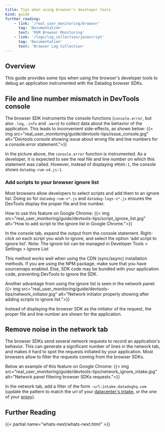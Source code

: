```yaml
---
title: Tips when using browser's developer tools
kind: guide
further_reading:
    - link: '/real_user_monitoring/browser'
      tag: 'Documentation'
      text: 'RUM Browser Monitoring'
    - link: '/logs/log_collection/javascript'
      tag: 'Documentation'
      text: 'Browser Log Collection'
---
```


## Overview

This guide provides some tips when using the browser's developer tools to debug an application instrumented with the Datadog browser SDKs.

## File and line number mismatch in DevTools console

The browser SDK instruments the console functions (`console.error`, but also `.log`, `.info` and `.warn`) to collect data about the behavior of the application.
This leads to inconvenient side-effects, as shown below:
{{< img src="real_user_monitoring/guide/devtools-tips/issue_console.jpg" alt="Devtools console showing issue about wrong file and line numbers for a console.error statement.">}}

In the picture above, the `console.error` function is instrumented. As a developer, it is expected to see the real file and line number on which this statement was called. However, instead of displaying `VM505:1`, the console shows `datadog-rum-v4.js:1`.

### Add scripts to your browser ignore list

Most browsers allow developers to select scripts and add them to an ignore list. Doing so for `datadog-rum-v*.js` and `datadog-logs-v*.js` ensures the DevTools display the proper file and line number.

How to use this feature on Google Chrome:
{{< img src="real_user_monitoring/guide/devtools-tips/script_ignore_list.jpg" alt="How to add script to the ignore list in Google Chrome.">}}

In the console tab, expand the output from the console statement. Right-click on each script you wish to ignore, and select the option 'add script to ignore list'.
Note: The ignore list can be managed in Developer Tools > Settings > Ignore List

This method works well when using the CDN (sync/async) installation methods. If you are using the NPM package, make sure that you have sourcemaps enabled. Else, SDK code may be bundled with your application code, preventing DevTools to ignore the SDK.

Another advantage from using the ignore list is seen in the network panel:
{{< img src="real_user_monitoring/guide/devtools-tips/network_initiator.jpg" alt="Network initiator properly showing after adding scripts to ignore list.">}}

Instead of displaying the browser SDK as the initiator of the request, the proper file and line number are shown for the application.

## Remove noise in the network tab

The browser SDKs send several network requests to record an application's behavior. This can generate a significant number of lines in the network tab, and makes it hard to spot the requests initiated by your application. Most browsers allow to filter the requests coming from the browser SDKs.

Below an example of this feature on Google Chrome:
{{< img src="real_user_monitoring/guide/devtools-tips/network_ignore_intake.jpg" alt="Network panel filtering browser SDKs requests.">}}

In the network tab, add a filter of the form `-url:intake-datadoghq.com` (update the pattern to match the url of your [datacenter's intake][1], or the one of your [proxy][2]).

## Further Reading

{{< partial name="whats-next/whats-next.html" >}}

[1]: /getting_started/site
[2]: /real_user_monitoring/guide/proxy-rum-data
